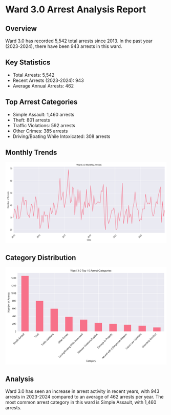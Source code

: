 # Ward 3.0 Arrest Analysis Report

## Overview
Ward 3.0 has recorded 5,542 total arrests since 2013. In the past year (2023-2024), there have been 943 arrests in this ward.

## Key Statistics
- Total Arrests: 5,542
- Recent Arrests (2023-2024): 943
- Average Annual Arrests: 462

## Top Arrest Categories
- Simple Assault: 1,460 arrests
- Theft: 801 arrests
- Traffic Violations: 592 arrests
- Other Crimes: 385 arrests
- Driving/Boating While Intoxicated: 308 arrests

## Monthly Trends
![Monthly Arrest Trends](ward_3.0_monthly_trends.png)

## Category Distribution
![Top 10 Arrest Categories](ward_3.0_categories.png)

## Analysis
Ward 3.0 has seen an increase in arrest activity in recent years, with 943 arrests in 2023-2024 compared to an average of 462 arrests per year.
The most common arrest category in this ward is Simple Assault, with 1,460 arrests.
